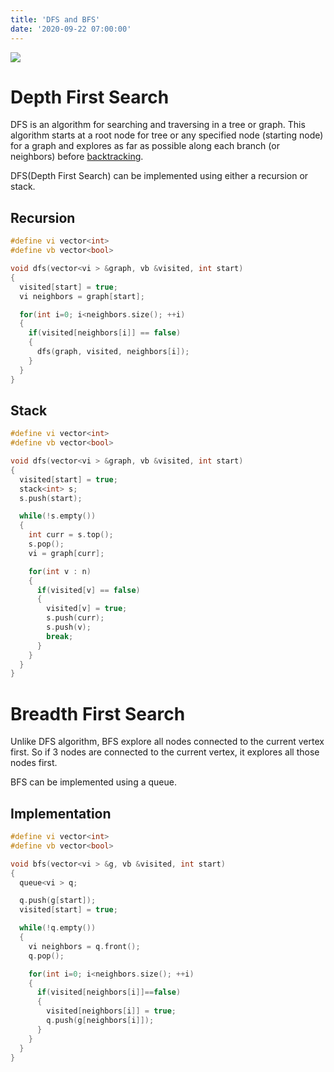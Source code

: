```yaml
---
title: 'DFS and BFS'
date: '2020-09-22 07:00:00'
---
```


![](/images/algorithm/graph/dfsbfs.gif)

# Depth First Search

DFS is an algorithm for searching and traversing in a tree or graph. This algorithm starts at a root node for tree 
or any specified node (starting node) for a graph and explores as far as possible along each 
branch (or neighbors) before [backtracking](https://en.wikipedia.org/wiki/Backtracking).

DFS(Depth First Search) can be implemented using either a recursion or stack.

## Recursion 
```cpp
#define vi vector<int>
#define vb vector<bool>

void dfs(vector<vi > &graph, vb &visited, int start) 
{
  visited[start] = true;
  vi neighbors = graph[start];

  for(int i=0; i<neighbors.size(); ++i) 
  {
    if(visited[neighbors[i]] == false) 
    {
      dfs(graph, visited, neighbors[i]);
    }
  }
}
```

## Stack
```cpp
#define vi vector<int>
#define vb vector<bool>

void dfs(vector<vi > &graph, vb &visited, int start) 
{
  visited[start] = true;
  stack<int> s;
  s.push(start);

  while(!s.empty()) 
  {
    int curr = s.top();
    s.pop();
    vi = graph[curr];

    for(int v : n) 
    {
      if(visited[v] == false) 
      {
        visited[v] = true;
        s.push(curr);
        s.push(v);
        break;
      }
    }
  }
}
```

# Breadth First Search

Unlike DFS algorithm, BFS explore all nodes connected to the current 
vertex first. So if 3 nodes are connected to the current vertex, it explores all those nodes first.

BFS can be implemented using a queue.

## Implementation

```cpp
#define vi vector<int>
#define vb vector<bool>

void bfs(vector<vi > &g, vb &visited, int start) 
{
  queue<vi > q;

  q.push(g[start]);
  visited[start] = true;

  while(!q.empty()) 
  {
    vi neighbors = q.front();
    q.pop();

    for(int i=0; i<neighbors.size(); ++i) 
    {
      if(visited[neighbors[i]]==false)  
      {
        visited[neighbors[i]] = true;
        q.push(g[neighbors[i]]);
      }
    }
  }
}
```
